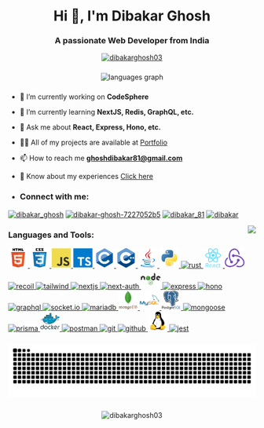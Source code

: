 <h1 align="center">Hi 👋, I'm Dibakar Ghosh</h1>
<h3 align="center">A passionate Web Developer from India</h3>

<p align="center"> <a href="https://github.com/ryo-ma/github-profile-trophy"><img src="https://github-profile-trophy.vercel.app/?username=dibakarghosh03&theme=radical" alt="dibakarghosh03" /></a> </p>

###

<div align="center">
  <img src="https://github-readme-stats.vercel.app/api/top-langs?username=dibakarghosh03&locale=en&hide_title=false&layout=compact&card_width=320&langs_count=5&theme=dracula&hide_border=false" height="150" alt="languages graph"  />
</div>

###

- 🔭 I’m currently working on **CodeSphere**

- 🌱 I’m currently learning **NextJS, Redis, GraphQL, etc.**

- 💬 Ask me about **React, Express, Hono, etc.**

- 👨‍💻 All of my projects are available at [Portfolio](https://dibakar-ghosh-portfolio.vercel.app/)

- 📫 How to reach me **ghoshdibakar81@gmail.com**

- 📄 Know about my experiences [Click here](https://res.cloudinary.com/dlkgrlauh/image/upload/v1729225928/ldrbpyifz3haej8rp3kz.pdf)

- <h3 align="left">Connect with me:</h3>
<p align="left">
<a href="https://www.facebook.com/people/Dibakar-Ghosh/pfbid0XMUdxfqzcAUUaACLECKVYMPjqL2r6jMeiomEWXEVU4tXbrER4WVYBZCsXgq15jKdl/" target="blank"><img align="center" src="https://upload.wikimedia.org/wikipedia/commons/thumb/b/b9/2023_Facebook_icon.svg/900px-2023_Facebook_icon.svg.png?20231011122028" alt="dibakar_ghosh" height="40" width="40" /></a>
<a href="https://linkedin.com/in/dibakar-ghosh-7227052b5" target="blank"><img align="center" src="https://raw.githubusercontent.com/rahuldkjain/github-profile-readme-generator/master/src/images/icons/Social/linked-in-alt.svg" alt="dibakar-ghosh-7227052b5" height="40" width="40" /></a>
<a href="https://www.codechef.com/users/dibakar_81" target="blank"><img align="center" src="https://i.pinimg.com/736x/c5/d9/fc/c5d9fc1e18bcf039f464c2ab6cfb3eb6.jpg" alt="dibakar_81" height="40" width="40" /></a>
<a href="https://www.leetcode.com/dibakar" target="blank"><img align="center" src="https://raw.githubusercontent.com/rahuldkjain/github-profile-readme-generator/master/src/images/icons/Social/leet-code.svg" alt="dibakar" height="40" width="40" /></a>
</p>

<img align="right" height="150" src="https://user-images.githubusercontent.com/5713670/87202985-820dcb80-c2b6-11ea-9f56-7ec461c497c3.gif"  />

###
<h3 align="left">Languages and Tools:</h3>
<p align="left">
  <a href="https://www.w3.org/html/" target="_blank" rel="noreferrer">
    <img
      src="https://raw.githubusercontent.com/devicons/devicon/master/icons/html5/html5-original-wordmark.svg"
      alt="html5"
      width="40"
      height="40"
    />
  </a>
  <a href="https://www.w3schools.com/css/" target="_blank" rel="noreferrer">
    <img
      src="https://raw.githubusercontent.com/devicons/devicon/master/icons/css3/css3-original-wordmark.svg"
      alt="css3"
      width="40"
      height="40"
    />
  </a>
  <a
    href="https://developer.mozilla.org/en-US/docs/Web/JavaScript"
    target="_blank"
    rel="noreferrer"
  >
    <img
      src="https://raw.githubusercontent.com/devicons/devicon/master/icons/javascript/javascript-original.svg"
      alt="javascript"
      width="40"
      height="40"
    />
  </a>
  <a href="https://www.typescriptlang.org/" target="_blank" rel="noreferrer">
    <img
      src="https://raw.githubusercontent.com/devicons/devicon/master/icons/typescript/typescript-original.svg"
      alt="typescript"
      width="40"
      height="40"
    />
  </a>
  <a href="https://www.cprogramming.com/" target="_blank" rel="noreferrer">
    <img
      src="https://raw.githubusercontent.com/devicons/devicon/master/icons/c/c-original.svg"
      alt="c"
      width="40"
      height="40"
    />
  </a>
  <a href="https://www.w3schools.com/cpp/" target="_blank" rel="noreferrer">
    <img
      src="https://raw.githubusercontent.com/devicons/devicon/master/icons/cplusplus/cplusplus-original.svg"
      alt="cplusplus"
      width="40"
      height="40"
    />
  </a>
  <a href="https://www.java.com" target="_blank" rel="noreferrer">
    <img
      src="https://raw.githubusercontent.com/devicons/devicon/master/icons/java/java-original.svg"
      alt="java"
      width="40"
      height="40"
    />
  </a>
  <a href="https://www.python.org" target="_blank" rel="noreferrer">
    <img
      src="https://raw.githubusercontent.com/devicons/devicon/master/icons/python/python-original.svg"
      alt="python"
      width="40"
      height="40"
    />
  </a>
  <a href="https://www.rust-lang.org" target="_blank" rel="noreferrer">
    <img
      src="https://w7.pngwing.com/pngs/114/914/png-transparent-rust-programming-language-logo-machine-learning-haskell-crab-animals-cartoon-crab.png"
      alt="rust"
      width="40"
      height="40"
    />
  </a>
  <a href="https://reactjs.org/" target="_blank" rel="noreferrer">
    <img
      src="https://raw.githubusercontent.com/devicons/devicon/master/icons/react/react-original-wordmark.svg"
      alt="react"
      width="40"
      height="40"
    />
  </a>
  <a href="https://redux.js.org" target="_blank" rel="noreferrer">
    <img
      src="https://raw.githubusercontent.com/devicons/devicon/master/icons/redux/redux-original.svg"
      alt="redux"
      width="40"
      height="40"
    />
  </a>
  <a href="https://recoiljs.org" target="_blank" rel="noreferrer">
    <img
      src="https://cdn.worldvectorlogo.com/logos/recoil-js.svg"
      alt="recoil"
      width="40"
      height="40"
    />
  </a>
  <a href="https://tailwindcss.com/" target="_blank" rel="noreferrer">
    <img
      src="https://www.vectorlogo.zone/logos/tailwindcss/tailwindcss-icon.svg"
      alt="tailwind"
      width="40"
      height="40"
    />
  </a>
  <a href="https://nextjs.org/" target="_blank" rel="noreferrer">
    <img
      src="https://d2nir1j4sou8ez.cloudfront.net/wp-content/uploads/2021/12/nextjs-boilerplate-logo.png"
      alt="nextjs"
      width="40"
      height="40"
    />
  </a>
  <a href="https://next-auth.js.org" target="_blank" rel="noreferrer">
    <img
      src="https://next-auth.js.org/img/logo/logo-sm.png"
      alt="next-auth"
      width="40"
      height="40"
    />
  </a>
  <a href="https://nodejs.org" target="_blank" rel="noreferrer">
    <img
      src="https://raw.githubusercontent.com/devicons/devicon/master/icons/nodejs/nodejs-original-wordmark.svg"
      alt="nodejs"
      width="40"
      height="40"
    />
  </a>
  <a href="https://expressjs.com" target="_blank" rel="noreferrer">
    <img
      src="https://www.etatvasoft.com/public/images/express-main-logo-hexa.svg"
      alt="express"
      width="40"
      height="40"
    />
  </a>
  <a href="https://hono.dev" target="_blank" rel="noreferrer">
    <img
      src="https://images.seeklogo.com/logo-png/49/1/hono-logo-png_seeklogo-499529.png"
      alt="hono"
      width="40"
      height="40"
    />
  </a>
  <a href="https://graphql.org" target="_blank" rel="noreferrer">
    <img
      src="https://www.vectorlogo.zone/logos/graphql/graphql-icon.svg"
      alt="graphql"
      width="40"
      height="40"
    />
  </a>
  <a href="https://socket.io" target="_blank" rel="noreferrer">
    <img
      src="https://socket.io/images/logo-dark.svg"
      alt="socket.io"
      width="40"
      height="40"
    />
  </a>
  <a href="https://mariadb.org/" target="_blank" rel="noreferrer">
    <img
      src="https://www.vectorlogo.zone/logos/mariadb/mariadb-icon.svg"
      alt="mariadb"
      width="40"
      height="40"
    />
  </a>
  <a href="https://www.mongodb.com/" target="_blank" rel="noreferrer">
    <img
      src="https://raw.githubusercontent.com/devicons/devicon/master/icons/mongodb/mongodb-original-wordmark.svg"
      alt="mongodb"
      width="40"
      height="40"
    />
  </a>
  <a href="https://www.mysql.com/" target="_blank" rel="noreferrer">
    <img
      src="https://raw.githubusercontent.com/devicons/devicon/master/icons/mysql/mysql-original-wordmark.svg"
      alt="mysql"
      width="40"
      height="40"
    />
  </a>
  <a href="https://www.postgresql.org" target="_blank" rel="noreferrer">
    <img
      src="https://raw.githubusercontent.com/devicons/devicon/master/icons/postgresql/postgresql-original-wordmark.svg"
      alt="postgresql"
      width="40"
      height="40"
    />
  </a>
  <a href="https://mongoosejs.com" target="_blank" rel="noreferrer">
    <img
      src="https://tsed.io/mongoose.png"
      alt="mongoose"
      width="40"
      height="40"
    />
  </a>
  <a href="https://www.prisma.io" target="_blank" rel="noreferrer">
    <img
      src="https://prismalens.vercel.app/header/logo-white.svg"
      alt="prisma"
      width="40"
      height="40"
    />
  </a>
  <a href="https://www.docker.com/" target="_blank" rel="noreferrer">
    <img
      src="https://raw.githubusercontent.com/devicons/devicon/master/icons/docker/docker-original-wordmark.svg"
      alt="docker"
      width="40"
      height="40"
    />
  </a>
  <a href="https://postman.com" target="_blank" rel="noreferrer">
    <img
      src="https://www.vectorlogo.zone/logos/getpostman/getpostman-icon.svg"
      alt="postman"
      width="40"
      height="40"
    />
  </a>
  <a href="https://git-scm.com/" target="_blank" rel="noreferrer">
    <img
      src="https://www.vectorlogo.zone/logos/git-scm/git-scm-icon.svg"
      alt="git"
      width="40"
      height="40"
    />
  </a>
  <a href="https://github.com/" target="_blank" rel="noreferrer">
    <img
      src="https://cdn.pixabay.com/photo/2022/01/30/13/33/github-6980894_1280.png"
      alt="github"
      width="40"
      height="40"
    />
  </a>
  <a href="https://www.linux.org/" target="_blank" rel="noreferrer">
    <img
      src="https://raw.githubusercontent.com/devicons/devicon/master/icons/linux/linux-original.svg"
      alt="linux"
      width="40"
      height="40"
    />
  </a>
  <a href="https://jestjs.io" target="_blank" rel="noreferrer">
    <img
      src="https://www.vectorlogo.zone/logos/jestjsio/jestjsio-icon.svg"
      alt="jest"
      width="40"
      height="40"
    />
  </a>
</p>

###

<div align="left">

</div>

###

![snake_gif](https://github.com/dibakarghosh03/dibakarghosh03/blob/output/snake.svg)

###

<p align="center"><img align="center" src="https://github-readme-streak-stats.herokuapp.com/?user=dibakarghosh03&theme=radical" alt="dibakarghosh03" /></p>
